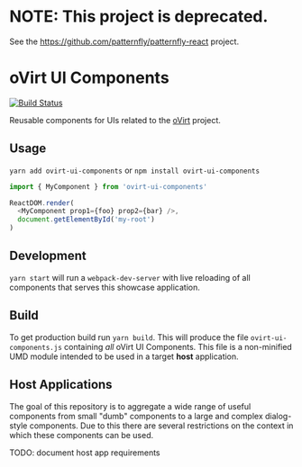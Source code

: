 # NOTE: This project is deprecated.

See the https://github.com/patternfly/patternfly-react project.

# oVirt UI Components
[![Build Status](https://travis-ci.org/matobet/ovirt-ui-components.svg?branch=master)](https://travis-ci.org/matobet/ovirt-ui-components)

Reusable components for UIs related to the [oVirt](http://ovirt.org) project.

## Usage

`yarn add ovirt-ui-components` or `npm install ovirt-ui-components`

```javascript
import { MyComponent } from 'ovirt-ui-components'

ReactDOM.render(
  <MyComponent prop1={foo} prop2={bar} />,
  document.getElementById('my-root')
)
```

## Development

`yarn start` will run a `webpack-dev-server` with live reloading of
all components that serves this showcase application.

## Build

To get production build run `yarn build`. This will produce the file `ovirt-ui-components.js` containing *all*
oVirt UI Components. This file is a non-minified UMD module intended to be used in a target **host** application.

## Host Applications

The goal of this repository is to aggregate a wide range of useful components from small "dumb" components
to a large and complex dialog-style components. Due to this there are several restrictions on the context
in which these components can be used.

TODO: document host app requirements
